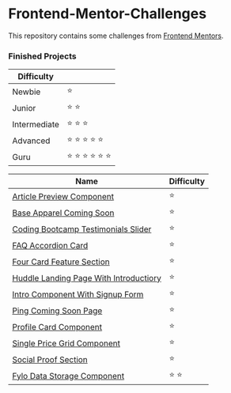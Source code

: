 # Frontend-Mentor-Challenges

This repository contains some challenges from [Frontend Mentors](https://www.frontendmentor.io/challenges). 

### Finished Projects

|Difficulty | |
|---|---|
| Newbie | :star: |
| Junior | :star: :star: |
| Intermediate | :star: :star: :star:  |
| Advanced | :star: :star: :star: :star: :star: |
| Guru | :star: :star: :star: :star: :star: :star: |

|Name|Difficulty|
|---|---|
|  [Article Preview Component](https://mesutcifci.github.io/Frontend-Mentor-Challenges/article-preview-component-master/index.html) | :star:   |
|  [Base Apparel Coming Soon](https://mesutcifci.github.io/Frontend-Mentor-Challenges/base-apparel-coming-soon-master/index.html) | :star:   |
|  [Coding Bootcamp Testimonials Slider](https://mesutcifci.github.io/Frontend-Mentor-Challenges/coding-bootcamp-testimonials-slider-master/index.html) | :star:   |
|  [FAQ Accordion Card](https://mesutcifci.github.io/Frontend-Mentor-Challenges/faq-accordion-card-main/index.html) | :star:  |
|  [Four Card Feature Section](https://mesutcifci.github.io/Frontend-Mentor-Challenges/four-card-feature-section-master/index.html) | :star:   |
|  [Huddle Landing Page With Introductiory](https://mesutcifci.github.io/Frontend-Mentor-Challenges/uddle-landing-page-with-single-introductory-section-master/index.html) | :star:   |
|  [Intro Component With Signup Form](https://mesutcifci.github.io/Frontend-Mentor-Challenges/intro-component-with-signup-form-master/index.html) | :star:   |
|  [Ping Coming Soon Page](https://mesutcifci.github.io/Frontend-Mentor-Challenges/ping-coming-soon-page-master/index.html) |  :star: |
|  [Profile Card Component](https://mesutcifci.github.io/Frontend-Mentor-Challenges/profile-card-component-main/index.html) |  :star: |
|  [Single Price Grid Component](https://mesutcifci.github.io/Frontend-Mentor-Challenges/single-price-grid-component-master/index.html) |    :star:  |
|  [Social Proof Section](https://mesutcifci.github.io/Frontend-Mentor-Challenges/social-proof-section-master/index.html) |    :star:  |
|  [Fylo Data Storage Component](https://mesutcifci.github.io/Frontend-Mentor-Challenges/fylo-data-storage-component-master/index.html) | :star: :star:   |

